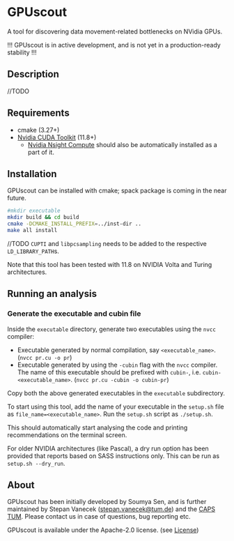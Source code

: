 # GPUscout

A tool for discovering data movement-related bottlenecks on NVidia GPUs.

!!! GPUscout is in active development, and is not yet in a production-ready stability !!!

## Description

//TODO

## Requirements

- cmake (3.27+)
- [Nvidia CUDA Toolkit](https://developer.nvidia.com/cuda-toolkit) (11.8+) 
    - [Nvidia Nsight Compute](https://developer.nvidia.com/nsight-compute) should also be automatically installed as a part of it.

## Installation

GPUscout can be installed with cmake; spack package is coming in the near future.

```bash
#mkdir executable
mkdir build && cd build
cmake -DCMAKE_INSTALL_PREFIX=../inst-dir ..
make all install
```

//TODO
`CUPTI` and `libpcsampling` needs to be added to the respective `LD_LIBRARY_PATH`s.

Note that this tool has been tested with 11.8 on NVIDIA Volta and Turing architectures.


## Running an analysis

### Generate the executable and cubin file

Inside the `executable` directory, generate two executables using the `nvcc` compiler:
- Executable generated by normal compilation, say `<executable_name>`. (`nvcc pr.cu -o pr`)
- Executable generated by using the `-cubin` flag with the `nvcc` compiler. The name of this executable should be prefixed with `cubin-`, i.e. `cubin-<executable_name>`. (`nvcc pr.cu -cubin -o cubin-pr`)

Copy both the above generated executables in the `executable` subdirectory.

To start using this tool, add the name of your executable in the `setup.sh` file as `file_name=<executable_name>`. Run the `setup.sh` script as `./setup.sh`.

This should automatically start analysing the code and printing recommendations on the terminal screen.

For older NVIDIA architectures (like Pascal), a dry run option has been provided that reports based on SASS instructions only. This can be 
run as `setup.sh --dry_run`.


## About
GPUscout has been initially developed by Soumya Sen, and is further maintained by Stepan Vanecek (stepan.vanecek@tum.de) and the [CAPS TUM](https://www.ce.cit.tum.de/en/caps/homepage/). Please contact us in case of questions, bug reporting etc.

GPUscout is available under the Apache-2.0 license. (see [License](https://github.com/caps-tum/sys-sage/blob/master/LICENSE))
